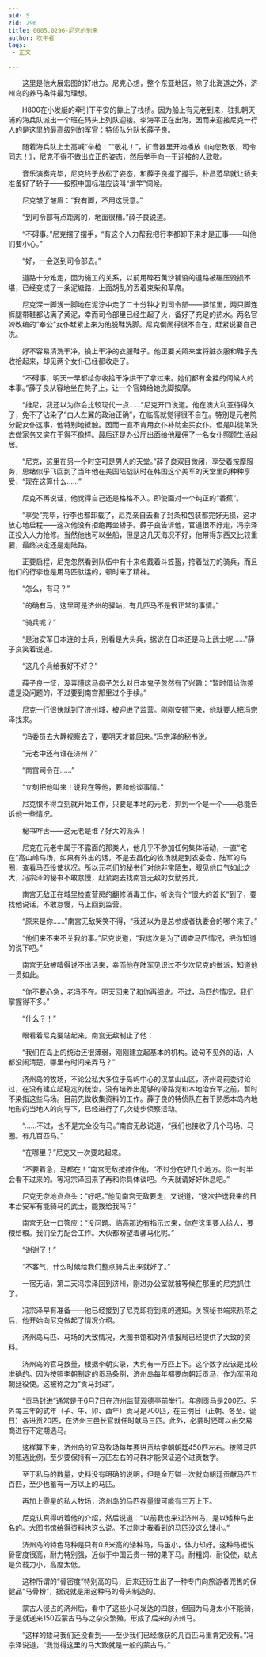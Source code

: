 ```yaml
---
aid: 5
zid: 296
title: 0005.0296-尼克的到来
author: 吹牛者
tags: 
 - 正文

---
```




　　这里是他大展宏图的好地方。尼克心想，整个东亚地区，除了北海道之外，济州岛的养马条件最为理想。

　　H800在小发艇的牵引下平安的靠上了栈桥。因为船上有元老到来，驻扎朝天浦的海兵队派出一个班在码头上列队迎接。李海平正在出海，因而来迎接尼克一行人的是这里的最高级别的军官：特侦队分队长薛子良。

　　随着海兵队上士高喊“举枪！”“敬礼！”，扩音器里开始播放《向您致敬，司令同志！》，尼克不得不做出立正的姿态，然后举手向一干迎接的人致敬。

　　音乐演奏完毕，尼克终于放松了姿态，和薛子良握了握手。朴昌范早就让轿夫准备好了轿子——按照中国标准应该叫“滑竿”伺候。

　　尼克皱了皱眉：“我有脚，不用这玩意。”

　　“到司令部有点距离的，地面很糟。”薛子良说道。

　　“不碍事。”尼克摆了摆手，“有这个人力帮我把行李都卸下来才是正事——叫他们要小心。”

　　“好，一会送到司令部去。”

　　道路十分难走，因为施工的关系，以前用碎石黄沙铺设的道路被碾压毁损不堪，已经变成了一条泥塘路，上面胡乱的丢着束柴和草席。

　　尼克深一脚浅一脚地在泥泞中走了二十分钟才到司令部——驿馆里，两只脚连裤腿带鞋都沾满了黄泥，幸而司令部里已经生起了火，备好了充足的热水。两名官婢改编的“奉公”女仆赶紧上来为他脱鞋洗脚。尼克倒闹得很不自在，赶紧说要自己洗。

　　好不容易清洗干净，换上干净的衣服鞋子。他正要关照来宝将脏衣服和鞋子先收拾起来，却见两个女仆已经都收走了。

　　“不碍事，明天一早都给你收拾干净烘干了拿过来。她们都有全挂的伺候人的本事。”薛子良从容地坐在凳子上，让一个官婢给她洗脚按摩。

　　“维尼，我还以为你会比较现代一点……”尼克开口说道。他在澳大利亚待得久了，免不了沾染了“白人左翼的政治正确”，在临高就觉得很不自在。特别是元老院分配女仆这事，他特别地抵触。因而一直不肯用女仆补助金买女仆。但是叫徒弟洗衣做家务又实在干得不像样。最后还是办公厅出面给他雇佣了一名女仆照顾生活起居。

　　“尼克，这里在另一个时空可是男人的天堂。”薛子良双目微闭，享受着按摩服务，思绪似乎飞回到了当年他在美国陆战队时在韩国这个美军的天堂里的种种享受，“现在这算什么……”

　　尼克不再说话，他觉得自己还是格格不入。即使面对一个纯正的“香蕉”。

　　“享受”完毕，行李也都卸载了，尼克亲自去看了封条和包装都完好无损，这才放心地启程——这次他没有拒绝再坐轿子。薛子良告诉他，官道很不好走，冯宗泽正投入人力抢修。当然他也可以坐船，但是这几天海况不好，他带得东西又比较重要，最终决定还是走陆路。

　　正要启程，尼克忽然看到队伍中有十来名戴着斗笠盔，挎着战刀的骑兵，而且他们的行李也是用马匹驮运的，顿时来了精神。

　　“怎么，有马？”

　　“的确有马，这里可是济州的驿站，有几匹马不是很正常的事情。”

　　“骑兵呢？”

　　“是治安军日本连的士兵，别看是大头兵，据说在日本还是马上武士呢……”薛子良笑着说道。

　　“这几个兵给我好不好？”

　　薛子良一怔，没弄懂这马疯子怎么对日本鬼子忽然有了兴趣：“暂时借给你差遣是没问题的，不过要到南宫那里过个手续。”

　　尼克一行很快就到了济州城，被迎进了监营。刚刚安顿下来，他就要人把冯宗泽找来。

　　“冯委员去大静视察去了，要明天才能回来。”冯宗泽的秘书说。

　　“元老中还有谁在济州？”

　　“南宫司令在……”

　　“立刻把他叫来！说我在等他，要和他谈事情。”

　　尼克恨不得立刻就开始工作，只要是本地的元老，抓到一个是一个——总能告诉他一些情况。

　　秘书咋舌——这元老是谁？好大的派头！

　　尼克在元老中属于不露面的那类人，他几乎不参加任何集体活动，一直“宅在”高山岭马场，如果有外出的话，不是去昌化的牧场就是到农委会、陆军的马圈，查看马匹役使状况。所以元老们的秘书们对他非常陌生，眼见他口气如此之大，冯宗泽的秘书不敢怠慢，赶紧跑去找南宫无敌的女勤务兵。

　　南宫无敌正在城里检查营房的翻修消毒工作，听说有个“很大的首长”到了，要找他说话，不敢怠慢，马上回到监营。

　　“原来是你……”南宫无敌哭笑不得，“我还以为是总参或者执委会的哪个来了。”

　　“他们来不来不关我的事。”尼克说道，“我这次是为了调查马匹情况，把你知道的说下吧。”

　　南宫无敌被噎得说不出话来，幸而他在陆军见识过不少次尼克的做派，知道他一贯如此。

　　“你不要心急，老冯不在。明天回来了和你再细说。不过，马匹的情况，我们掌握得不多。”

　　“什么？！”

　　眼看着尼克要站起来，南宫无敌制止了他：

　　“我们在岛上的统治还很薄弱，刚刚建立起基本的机构。说句不见外的话，人都没闹清楚，哪里有时间来弄马？”

　　济州岛的牧场，不论公私大多位于岛屿中心的汉拿山山区，济州岛前委讨论过，在没有建立起稳定的统治，没有培养出足够的带路党和本地治安军之前，暂时不染指这些马场。目前先做收集资料的工作。薛子良的特侦队在若干熟悉本岛内地地形的当地人的向导下，已经进行了几次徒步侦察活动。

　　“……不过，也不是完全没有马。”南宫无敌说道，“我们也接收了几个马场、马圈。有几百匹马。”

　　“在哪里？”尼克又一次要站起来。

　　“不要着急，马都在！”南宫无敌按捺住他，“不过分在好几个地方。你一时半会看不过来的。等冯宗泽回来了再和你具体谈吧。今天就请好好休息吧。”

　　尼克无奈地点点头：“好吧。”他见南宫无敌要走，又说道，“这次护送我来的日本治安军有能骑马的武士，能拨给我吗？”

　　南宫无敌一口答应：“没问题。临高那边有指示过来，你在这里要人给人，要粮给粮。我们全力配合工作。大伙都盼望着骡马化呢。”

　　“谢谢了！”

　　“不客气，什么时候给我们整点骑兵出来就好了。”

　　一宿无话，第二天冯宗泽回到济州，刚进办公室就被等候在那里的尼克抓住了。

　　冯宗泽早有准备——他已经接到了尼克即将到来的通知。关照秘书端来热茶之后，他开始向尼克做起了情况介绍。

　　济州岛马匹、马场的大致情况，大图书馆和对外情报局已经提供了大致的资料。

　　济州岛的官马数量，根据李朝实录，大约有一万匹上下。这个数字应该是比较准确的。因为按照李朝制定的贡马条例，济州岛每年都要向朝廷贡马，作为军用和朝廷役使。这被称之为“贡马封进”。

　　“贡马封进”通常是于6月7日在济州监营观德亭前举行。年例贡马是200匹。另外每三年的式年（子、午、卯、酉年）贡马是700匹，在三明日（正朝、冬至、诞日）各进贡20匹，在济州三邑长官就任时献马三匹。此外，必要时还可以由交易商进行不定期选马。

　　这样算下来，济州岛的官马牧场每年要进贡给李朝朝廷450匹左右。按照马匹的甄选比例，至少要保持有一万匹左右的马群才能保证这个进贡数字。

　　至于私马的数量，史料没有明确的说明，但是金万镒一次就向朝廷贡献马匹五百匹，至少也蓄有一万以上的马匹。

　　再加上零星的私人牧场，济州岛的马匹存量很可能有三万上下。

　　尼克认真得听着他的介绍，然后说道：“以前我也来过济州岛，是以矮种马出名的。大图书馆给得资料也这么说。不过刚才我看到的马匹没这么矮小。”

　　济州岛的特色马种是只有0.8米高的矮种马，马虽小，体力却好。这种马据说骨密度很高，耐力特别强，近似于中国云贵一带的果下马。耐粗饲、耐役使，缺点是负载力小，高度太低。

　　这种所谓的“骨密度”特别高的马，后来还衍生出了一种专门向旅游者兜售的保健品“马骨粉”，据说就是用这种马的骨头制造的。

　　蒙古人侵占的济州后，看中了这些小马发达的四肢，但因为马身太小不能骑，于是就送来150匹蒙古马与之杂交繁殖，形成了后来的济州马。

　　“这样的矮马我们还没看到——至少我们已经缴获的几百匹马里肯定没有。”冯宗泽说道，“我觉得这里的马大致就是一般的蒙古马。”


